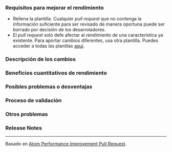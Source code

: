 ### Requisitos para mejorar el rendimiento

* Rellena la plantilla. Cualquier _pull request_ que no contenga la información suficiente para ser revisado de manera oportuna puede ser borrado por decisión de los desarroladores.
* El _pull request_ solo defe afectar al rendimiento de una característica ya existente. Para aportar cambios diferentes, usa otra plantilla. Puedes acceder a todas las plantilas [aquí](https://github.com/aaesalamanca/d-eventer/blob/master/.github/pull_request_template.md).

### Descripción de los cambios

<!--

Debemos ser capaces de entender el diseño de tu cambios desde esta descripción. Si no nos podemos hacer a la idea de qué hará
el código mediante esta descripción, el pull request puede ser cerrado por decisión de los desarrolladores. Ten cuenta que
quien revise este PR puede no estar familiarizado o no haber trabajado con el código recientemente, así que explica los conceptos.

-->

### Beneficios cuantitativos de rendimiento

<!--

Describe con precisión la mejora de rendimiento (por ejemplo: tiempo reducido en completar una operación, menor uso de memoria, etc.).
Describe cómo has medido el cambio y la mejora. Se valorará posiivamente la inclusión de gráficos que reflejen la mejora o los
resultados arrojados por las herramientas de debugging.

-->

### Posibles problemas o desventajas

<!-- ¿Cuáles son las desventajas o problemas que pueden surgir a raíz de modificar el código? -->

### Proceso de validación

<!--

¿Cuáles fueron los pasos que seguiste para comprobar que el cambio no introduce problemas ya solucionados? Describe las
acciones que llevaste a cabo (incluyendo botones en los que hiciste clic, texto que escribiste, commandos que ejecutaste, etc.)
y anota los resultados que observaste.

-->

### Otros problemas

<!-- Introduce cualquier otro problema que hayas observado aquí -->

### Release Notes

<!--

Por favor, describe los cambios en una única línea que explique esta mejora de manera que un usuario lo pueda entender.
Este texto será el que usemos para las release notes.

Si consideras que este cambio no es relevante para el usuario o para ser incluido en las release notes,
puedes usar "No aplica" o "N/A" en esta sección.

Ejemplos:

- La aplicación ahora permite enviar imágenes en los chats de los planes.
- Issue corregido en el que la aplicación se cerraba tras crear un plan.
- Rendimiento mejorado al cargar la lista de planes.

-->

---

Basado en [Atom Performance Improvement Pull Request](https://raw.githubusercontent.com/atom/.github/master/.github/PULL_REQUEST_TEMPLATE/performance_improvement.md).
